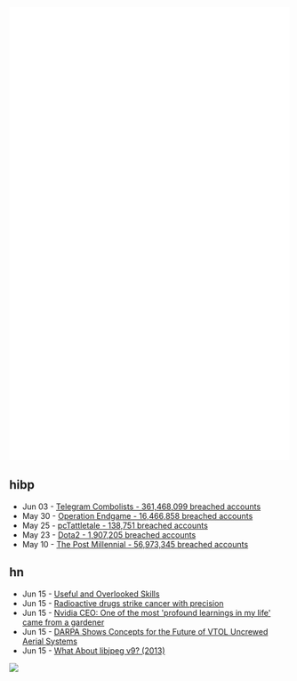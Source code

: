 ![Metrics](https://raw.githubusercontent.com/phixion/phixion/master/metrics.svg)

## hibp

<!--
for https://github.com/phixion/phixion/blob/main/.github/workflows/feeds.yml
-->
<!--START_SECTION:haveibeenpwnd-->
- Jun 03 - [Telegram Combolists - 361,468,099 breached accounts](https://haveibeenpwned.com/PwnedWebsites#Combolists%20Posted%20to%20Telegram)
- May 30 - [Operation Endgame - 16,466,858 breached accounts](https://haveibeenpwned.com/PwnedWebsites#OperationEndgame)
- May 25 - [pcTattletale - 138,751 breached accounts](https://haveibeenpwned.com/PwnedWebsites#pcTattletale)
- May 23 - [Dota2 - 1,907,205 breached accounts](https://haveibeenpwned.com/PwnedWebsites#Dota2)
- May 10 - [The Post Millennial - 56,973,345 breached accounts](https://haveibeenpwned.com/PwnedWebsites#ThePostMillennial)
<!--END_SECTION:haveibeenpwnd-->

## hn

<!--
for https://github.com/phixion/phixion/blob/main/.github/workflows/feeds.yml
-->
<!--START_SECTION:hn-->
- Jun 15 - [Useful and Overlooked Skills](https://collabfund.com/blog/useful-and-overlooked-skills/)
- Jun 15 - [Radioactive drugs strike cancer with precision](https://knowablemagazine.org/content/article/health-disease/2024/cancer-fighting-radiopharmaceuticals-are-taking-off)
- Jun 15 - [Nvidia CEO: One of the most 'profound learnings in my life' came from a gardener](https://www.cnbc.com/2024/06/15/nvidia-ceo-one-of-my-most-profound-learnings-came-from-a-gardener.html)
- Jun 15 - [DARPA Shows Concepts for the Future of VTOL Uncrewed Aerial Systems](https://www.darpa.mil/news-events/2024-05-22)
- Jun 15 - [What About libjpeg v9? (2013)](https://libjpeg-turbo.org/About/Jpeg-9)
<!--END_SECTION:hn-->

<!--
for https://yhype.me
-->
![](https://hit.yhype.me/github/profile?user_id=13013670)
